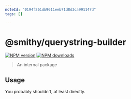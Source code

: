 ```yaml
---
noteId: "0194f261db9611eeb71d8d3ca991147d"
tags: []

---
```


# @smithy/querystring-builder

[![NPM version](https://img.shields.io/npm/v/@smithy/querystring-builder/latest.svg)](https://www.npmjs.com/package/@smithy/querystring-builder)
[![NPM downloads](https://img.shields.io/npm/dm/@smithy/querystring-builder.svg)](https://www.npmjs.com/package/@smithy/querystring-builder)

> An internal package

## Usage

You probably shouldn't, at least directly.
